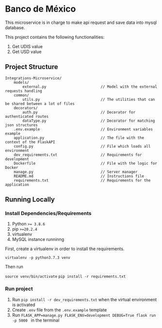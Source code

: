 # Banco de México

This microservice is in charge to make api request and save data into mysql database.

This project contains the following functionalities:

1. Get UDIS value
2. Get USD value

## Project Structure

```
Integrations-Microservice/
    models/
        external.py                         // Model with the external requests handling
    common/
        utils.py                            // The utilities that can be shared between a lot of files
    decorators/
        auth.py                             // Decorator for authenticated routes
        dataType.py                         // Decorator for matching json structures
    .env.example                            // Environment variables example
    application.py                          // The file with the context of the FlaskAPI
    config.py                               // File which loads all environment
    dev_requirements.txt                    // Requirements for development
    Dockerfile                              // File with the logic for Docker
    manage.py                               // Server manager
    README.md                               // Instructions file
    requirements.txt                        // Requirements for the application
```

## Running Locally

### Install Dependencies/Requirements

1. Python `>= 3.8.6`
2. pip `>=20.2.4`
3. virtualenv
4. MySQL instance runninng

First, create a virtualenv in order to install the requirements.

`virtualenv -p python3.7.3 venv`

Then run

`source venv/bin/activate`
`pip install -r requirements.txt`

### Run project
1. Run `pip install -r dev_requirements.txt` when the virtual environment is activated
3. Create `.env` file from the `.env.example` template
3. Run `FLASK_APP=manage.py FLASK_ENV=development DEBUG=True flask run -p 5000 ` in the terminal
